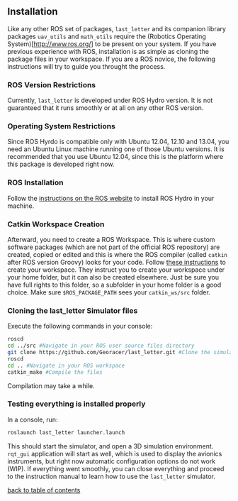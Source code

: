 ## Installation

Like any other ROS set of packages, `last_letter` and its companion library packages `uav_utils` and `math_utils` require the (Robotics Operating System)[http://www.ros.org/] to be present on your system.
If you have previous experience with ROS, installation is as simple as cloning the package files in your workspace.
If you are a ROS novice, the following instructions will try to guide you throught the process.

### ROS Version Restrictions
Currently, `last_letter` is developed under ROS Hydro version. It is not guaranteed that it runs smoothly or at all on any other ROS version.

### Operating System Restrictions
Since ROS Hyrdo is compatible only with Ubuntu 12.04, 12.10 and 13.04, you need an Ubuntu Linux machine running one of those Ubuntu versions. It is recommended that you use Ubuntu 12.04, since this is the platform where this package is developed right now.

### ROS Installation
Follow the [instructions on the ROS website](http://wiki.ros.org/hydro/Installation/Ubuntu) to install ROS Hydro in your machine.

### Catkin Workspace Creation
Afterward, you need to create a ROS Workspace. This is where custom software packages (which are not part of the official ROS repository) are created, copied or edited and this is where the ROS compiler (called `catkin` after ROS version Groovy) looks for your code.
Follow [these instructions](http://wiki.ros.org/ROS/Tutorials/InstallingandConfiguringROSEnvironment#Create_a_ROS_Workspace) to create your workspace. They instruct you to create your workspace under your home folder, but it can also be created elsewhere. Just be sure you have full rights to this folder, so a subfolder in your home folder is a good choice.
Make sure `$ROS_PACKAGE_PATH` sees your `catkin_ws/src` folder.

### Cloning the last_letter Simulator files
Execute the following commands in your console:
```bash
roscd
cd ../src #Navigate in your ROS user source files directory
git clone https://github.com/Georacer/last_letter.git #Clone the simulator files
roscd
cd .. #Navigate in your ROS workspace
catkin_make #Compile the files
```
Compilation may take a while.

### Testing everything is installed properly
In a console, run:
```bash
roslaunch last_letter launcher.launch
```
This should start the simulator, and open a 3D simulation environment.
`rqt_gui` application will start as well, which is used to display the avionics instruments, but right now automatic configuration options do not work (WIP).
If everything went smoothly, you can close everything and proceed to the instruction manual to learn how to use the `last_letter` simulator.

[back to table of contents](../../../README.md)